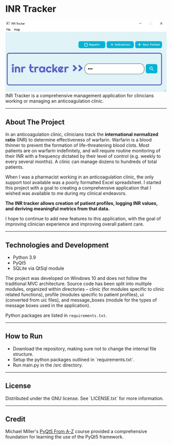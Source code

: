 # INR Tracker

<img src = "resource/screenshot/main.JPG"><br>
INR Tracker is a comprehensive management application for clinicians working or managing an anticoagulation clinic.

<hr>

<h2> About The Project</h2>
In an anticoagulation clinic, clinicians track the <b>international normalized ratio</b> (INR) to determine effectiveness of 
warfarin. Warfarin is a blood thinner to prevent the formation of life-threatening blood clots. 
Most patients are on warfarin indefinitely, and will require routine monitoring of their INR with a frequency dictated 
by their level of control (e.g. weekly to every several months).  A clinic can manage dozens to hundreds of total 
patients.

When I was a pharmacist working in an anticoagulation clinic, the only support tool available was a poorly formatted 
Excel spreadsheet. I started this project with a goal to creating a comprehensive application that I wished was 
available to me during my clinical endeavors. 

<b>The INR tracker allows creation of patient profiles, logging INR values, 
and deriving meaningful metrics from that data. </b>

I hope to continue to add new features to this application, with the 
goal of improving clinician experience and improving overall patient care.

<hr>

<h2>Technologies and Development</h2>
<ul>
<li>Python 3.9</li>
<li>PyQt5</li>
<li>SQLite via QtSql module</li>
</ul>

The project was developed on Windows 10 and does not follow the traditional MVC architecture. Source code has been 
split into multiple modules, organized within directories – clinic (for modules specific to clinic related functions), 
profile (modules specific to patient profiles), ui (converted from uic files), and message_boxes (module for the 
types of message boxes used in the application). 

Python packages are listed in `requirements.txt`.

<hr>
<h2>How to Run</h2>
<ul>
<li>Download the repository, making sure not to change the internal file structure.</li>
<li>Setup the python packages outlined in `requirements.txt`.</li>
<li>Run main.py in the /src directory.</li>
</ul>

<hr>

<h2>License</h2>
Distributed under the GNU license. See `LICENSE.txt` for more information.

<hr>

<h2>Credit</h2>
Michael Miller's <a href="https://www.udemy.com/course/pyqt5-from-a-z/">PyQt5 From A-Z</a> course provided a comprehensive foundation for learning the use of the PyQt5 framework.
